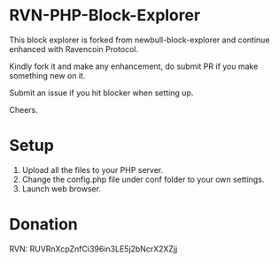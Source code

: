 # RVN-PHP-Block-Explorer

This block explorer is forked from newbull-block-explorer and continue enhanced with Ravencoin Protocol.

Kindly fork it and make any enhancement, do submit PR if you make something new on it.

Submit an issue if you hit blocker when setting up.

Cheers.

Setup
=====

1. Upload all the files to your PHP server.
2. Change the config.php file under conf folder to your own settings.
3. Launch web browser.


Donation
========

RVN: RUVRnXcpZnfCi396in3LE5j2bNcrX2XZjj
